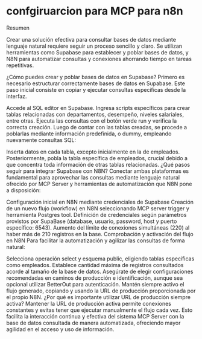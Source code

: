 # confgiruarcion para MCP para n8n
Resumen

Crear una solución efectiva para consultar bases de datos mediante lenguaje natural requiere seguir un proceso sencillo y claro. Se utilizan herramientas como Supabase para establecer y poblar bases de datos, y N8N para automatizar consultas y conexiones ahorrando tiempo en tareas repetitivas.

¿Cómo puedes crear y poblar bases de datos en Supabase?
Primero es necesario estructurar correctamente bases de datos en Supabase. Este paso inicial consiste en copiar y ejecutar consultas específicas desde la interfaz.

Accede al SQL editor en Supabase.
Ingresa scripts específicos para crear tablas relacionadas con departamentos, desempeño, niveles salariales, entre otras.
Ejecuta las consultas con el botón verde run y verifica la correcta creación.
Luego de contar con las tablas creadas, se procede a poblarlas mediante información predefinida, o dummy, empleando nuevamente consultas SQL:

Inserta datos en cada tabla, excepto inicialmente en la de empleados.
Posteriormente, pobla la tabla específica de empleados, crucial debido a que concentra toda información de otras tablas relacionadas.
¿Qué pasos seguir para integrar Supabase con N8N?
Conectar ambas plataformas es fundamental para aprovechar las consultas mediante lenguaje natural ofrecido por MCP Server y herramientas de automatización que N8N pone a disposición:

Configuración inicial en N8N mediante credenciales de Supabase
Creación de un nuevo flujo (workflow) en N8N seleccionando MCP server trigger y herramienta Postgres tool.
Definición de credenciales según parámetros provistos por SupaBase (database, usuario, password, host y puerto específico: 6543).
Aumento del límite de conexiones simultáneas (220) al haber más de 210 registros en la base.
Comprobación y activación del flujo en N8N
Para facilitar la automatización y agilizar las consultas de forma natural:

Selecciona operación select y esquema public, eligiendo tablas específicas como empleados.
Establece cantidad máxima de registros consultados acorde al tamaño de la base de datos.
Asegúrate de elegir configuraciones recomendadas en caminos de producción e identificación, aunque sea opcional utilizar BetterOut para autenticación.
Mantén siempre activo el flujo generado, copiando y usando la URL de producción proporcionada por el propio N8N.
¿Por qué es importante utilizar URL de producción siempre activa?
Mantener la URL de producción activa permite conexiones constantes y evitas tener que ejecutar manualmente el flujo cada vez. Esto facilita la interacción continua y efectiva del sistema MCP Server con la base de datos consultada de manera automatizada, ofreciendo mayor agilidad en el acceso y uso de información.